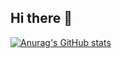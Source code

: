 ## Hi there 👋

[![Anurag's GitHub stats](https://github-readme-stats.vercel.app/api?username=CaulCaul)](https://github.com/anuraghazra/github-readme-stats)

<!--
**CaulCaul/CaulCaul** is a ✨ _special_ ✨ repository because its `README.md` (this file) appears on your GitHub profile.

Here are some ideas to get you started:

- 🔭 I’m currently working on ...
- 🌱 I’m currently learning ...
- 👯 I’m looking to collaborate on ...
- 🤔 I’m looking for help with ...
- 💬 Ask me about ...
- 📫 How to reach me: ...
- 😄 Pronouns: ...
- ⚡ Fun fact: ...
-->
